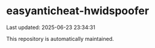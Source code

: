 # easyanticheat-hwidspoofer

Last updated: 2025-06-23 23:34:31

This repository is automatically maintained.
